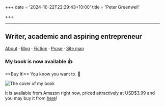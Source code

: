 +++
date = '2024-10-22T22:29:43+10:00'
title = 'Peter Greenwell'

+++

---

## Writer, academic and aspiring entrepreneur

[About](/about.html) &middot; [Blog](/onmymind.html) &middot; [Fiction](/fiction.html) &middot; [Prose](/prose.html) &middot; [Site map](/site.html)

### My book is now available :thumbsup:

==Buy it!== You know you want to. :pray:

![The cover of my book](/nia-cover.jpg)

It is available from Amazon right now, priced attractively at USD$3.99 and you may buy it from [here](https://amzn.asia/d/hE9GwPI)!
